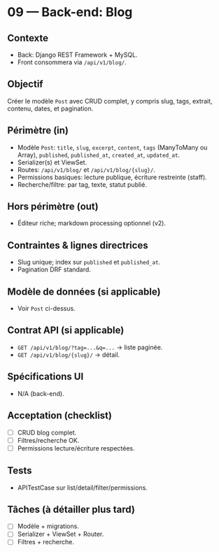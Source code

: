 # 09 — Back-end: Blog

## Contexte

- Back: Django REST Framework + MySQL.
- Front consommera via `/api/v1/blog/`.

## Objectif

Créer le modèle `Post` avec CRUD complet, y compris slug, tags, extrait, contenu, dates, et pagination.

## Périmètre (in)

- Modèle `Post`: `title`, `slug`, `excerpt`, `content`, `tags` (ManyToMany ou Array), `published`, `published_at`, `created_at`, `updated_at`.
- Serializer(s) et ViewSet.
- Routes: `/api/v1/blog/` et `/api/v1/blog/{slug}/`.
- Permissions basiques: lecture publique, écriture restreinte (staff).
- Recherche/filtre: par tag, texte, statut publié.

## Hors périmètre (out)

- Éditeur riche; markdown processing optionnel (v2).

## Contraintes & lignes directrices

- Slug unique; index sur `published` et `published_at`.
- Pagination DRF standard.

## Modèle de données (si applicable)

- Voir `Post` ci-dessus.

## Contrat API (si applicable)

- `GET /api/v1/blog/?tag=...&q=...` → liste paginée.
- `GET /api/v1/blog/{slug}/` → détail.

## Spécifications UI

- N/A (back-end).

## Acceptation (checklist)

- [ ] CRUD blog complet.
- [ ] Filtres/recherche OK.
- [ ] Permissions lecture/écriture respectées.

## Tests

- APITestCase sur list/detail/filter/permissions.

## Tâches (à détailler plus tard)

- [ ] Modèle + migrations.
- [ ] Serializer + ViewSet + Router.
- [ ] Filtres + recherche.
